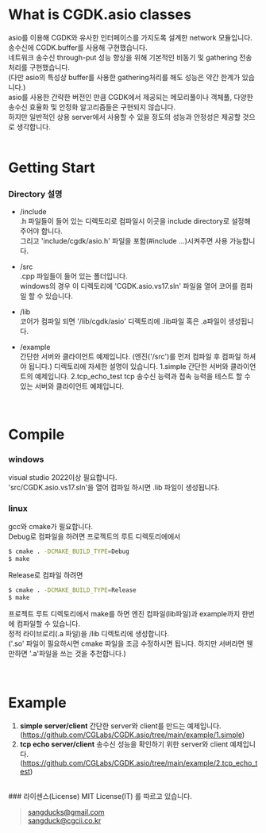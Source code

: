 # What is CGDK.asio classes
asio를 이용해 CGDK와 유사한 인터페이스를 가지도록 설계한 network 모듈입니다.<br>
송수신에 CGDK.buffer를 사용해 구현했습니다.<br>
네트워크 송수신 through-put 성능 향상을 위해 기본적인 비동기 및 gathering 전송 처리를 구현했습니다.<br>
(다만 asio의 특성상 buffer를 사용한 gathering처리를 해도 성능은 약간 한계가 있습니다.)<br>
asio를 사용한 간략한 버전인 만큼 CGDK에서 제공되는 메모리풀이나 객체풀, 다양한 송수신 효율화 및 안정화 알고리즘들은 구현되지 않습니다. <br>
하지만 일반적인 상용 server에서 사용할 수 있을 정도의 성능과 안정성은 제공할 것으로 생각합니다.<br>
<br>

# Getting Start
### Directory 설명
- /include<br>
.h 파일들이 들어 있는 디렉토리로 컴파일시 이곳을 include directory로 설정해 주어야 합니다.<br>
그리고 'include/cgdk/asio.h' 파일을 포함(#include ...)시켜주면 사용 가능합니다.<br>

- /src <br>
.cpp 파일들이 들어 있는 폴더입니다.<br>
windows의 경우 이 디렉토리에 'CGDK.asio.vs17.sln' 파일을 열어 코어를 컴파일 할 수 있습니다.<br>

- /lib<br>
코어가 컴파일 되면 '/lib/cgdk/asio' 디렉토리에 .lib파일 혹은 .a파일이 생성됩니다.<br>

- /example<br>
간단한 서버와 클라이언트 예제입니다.
(엔진('/src')를 먼저 컴파일 후 컴파일 하셔야 됩니다.)
디렉토리에 자세한 설명이 있습니다.
1.simple 간단한 서버와 클라이언트의 예제입니다.
2.tcp_echo_test tcp 송수신 능력과 접속 능력을 테스트 할 수 있는 서버와 클라이언트 예제입니다.

<br>

# Compile
### windows
visual studio 2022이상 필요합니다.<br>
'src/CGDK.asio.vs17.sln'을 열어 컴파일 하시면 .lib 파일이 생성됩니다.<br>

### linux
gcc와 cmake가 필요합니다.<br>
Debug로 컴파일을 하려면 프로젝트의 루트 디렉토리에에서<br>
```bash
$ cmake . -DCMAKE_BUILD_TYPE=Debug
$ make
```
Release로 컴파일 하려면<br>
```bash
$ cmake . -DCMAKE_BUILD_TYPE=Release
$ make
```
프로젝트 루트 디렉토리에서 make를 하면 엔진 컴파일(lib파일)과 example까지 한번에 컴파일할 수 있습니다.<br>
정적 라이브로리(.a 파일)을 /lib 디렉토리에 생성합니다.<br>
('.so' 파일이 필요하시면 cmake 파일을 조금 수정하시면 됩니다. 하지만 서버라면 웬만하면 '.a'파일을 쓰는 것을 추천합니다.)<br>
<br>
<br>
# Example<br>
1. __simple server/client__ 간단한 server와 client를 만드는 예제입니다. (https://github.com/CGLabs/CGDK.asio/tree/main/example/1.simple)<br>
2. __tcp echo server/client__ 송수신 성능을 확인하기 위한 server와 client 예제입니다.(https://github.com/CGLabs/CGDK.asio/tree/main/example/2.tcp_echo_test)<br>
<br>
### 라이센스(License)
   MIT License(IT) 를 따르고 있습니다.<br>

> sangducks@gmail.com<br>
> sangduck@cgcii.co.kr<br>

